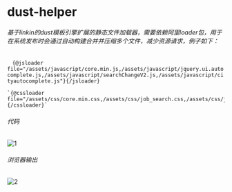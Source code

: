 # dust-helper

###### 基于linkin的dust模板引擎扩展的静态文件加载器，需要依赖阿里loader包，用于在系统发布时会通过自动构建合并并压缩多个文件，减少资源请求，例子如下：

    `{@jsloader file="/assets/javascript/core.min.js,/assets/javascript/jquery.ui.autocomplete.js,/assets/javascript/searchChangeV2.js,/assets/javascript/cityautocomplete.js"}{/jsloader}`

    `{@cssloader file="/assets/css/core.min.css,/assets/css/job_search.css,/assets/css/jquery.autocomplete.css,/assets/css/alert_new.css"}{/cssloader}`
 
###### 代码
![1](http://assets.5isolar.com/img/dust/1.jpg)

###### 浏览器输出
![2](http://assets.5isolar.com/img/dust/2.jpg)
